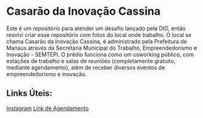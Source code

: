 # Casarão da Inovação Cassina
Este é um repositório para atender um desafio lançado pela DIO, então resolvi criar esse repositório com fotos do local onde trabalho.
O local se chama Casarão da Inovação Cassina, é administrado pela Prefeitura de Manaus através da Secretaria Municipal do Trabalho, Empreendedorismo e Inovação - SEMTEPI.
O prédio funciona como um coworking público, com estações de trabalho e salas de reuniões (completamente gratuito, mediante agendamento), além de receber diversos eventos de empreendedorismo e inovação.

## Links Úteis:
[Instagram](https://www.instagram.com/casaraodainovacaocassina/)
[Link de Agendamento](http://bit.ly/agendamentocassina)
